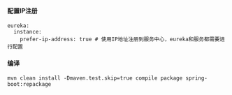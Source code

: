 #### 配置IP注册
    eureka:
      instance:
        prefer-ip-address: true # 使用IP地址注册到服务中心，eureka和服务都需要进行配置
#### 编译
    mvn clean install -Dmaven.test.skip=true compile package spring-boot:repackage
